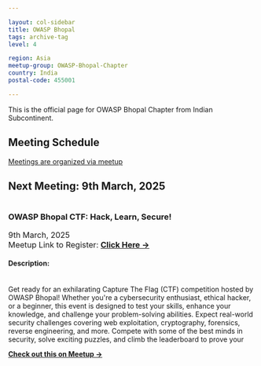 ```yaml
---

layout: col-sidebar
title: OWASP Bhopal
tags: archive-tag
level: 4

region: Asia
meetup-group: OWASP-Bhopal-Chapter
country: India
postal-code: 455001

---
```

<link rel="stylesheet" href="assets/custom.css">

This is the official page for OWASP Bhopal Chapter from Indian Subcontinent.

## Meeting Schedule

[Meetings are organized via meetup](https://meetup.com/OWASP-Bhopal-Chapter/)

## Next Meeting: 9th March, 2025


<div id="meetup_oembed" style="height:334px">
     <div style="max-height:294px;overflow:hidden">
           <h3>OWASP Bhopal CTF: Hack, Learn, Secure!</h3>
          <p style="margin:5px 0;font-size:16px">9th March, 2025 <br> Meetup Link to Register: <a href="https://www.meetup.com/owasp-bhopal-chapter/events/306398588/" target="_blank" class="mu_button"><strong>Click Here &rarr;</strong></a> </p>
<h4> Description: </h4>         
<p>
     <br>
Get ready for an exhilarating Capture The Flag (CTF) competition hosted by OWASP Bhopal! Whether you're a cybersecurity enthusiast, ethical hacker, or a beginner, this event is designed to test your skills, enhance your knowledge, and challenge your problem-solving abilities.
Expect real-world security challenges covering web exploitation, cryptography, forensics, reverse engineering, and more. Compete with some of the best minds in security, solve exciting puzzles, and climb the leaderboard to prove your expertise.

<br>
💻 Who Can Participate? – Open to all security enthusiasts, students, professionals, and CTF lovers!
🏆 What’s in it for You? – Hands-on experience, recognition, and bragging rights as a top ethical hacker!
Stay tuned for more details on registration, format, and prizes! Are you ready to Hack, Learn, and Secure? 🔥💀

Date: 9th March, 2025

Location: RICR, Bhopal

Time: 12:00 PM

---

<!-- Feel free to customize the event details to match the specifics of your event!</p> --!>
<!--           <p style="margin: 0 0 5px;"><span style="font-size:14px">ITE Bhopal</span><br />
            <span style="font-size:12px;">13, Habibganj Rd Bhopal, IN</span></p> 

        <span style="color:#4F8A10;font-size:16px;">23 Members Went</span> 
          <div style="margin:5px 0 10px" class="mu_clearfix">
               <div class="photo"><img src="https://secure.meetupstatic.com/photos/member/5/d/9/9/thumb_282263961.jpeg" /></div><div class="photo"><img src="https://secure.meetupstatic.com/photos/member/c/5/0/5/thumb_292250437.jpeg" /></div><div class="photo"><img src="https://secure.meetupstatic.com/photos/member/6/c/0/e/thumb_289467662.jpeg" /></div><div class="photo"><img src="https://secure.meetupstatic.com/photos/member/2/2/c/5/thumb_292388901.jpeg" /></div><div class="photo"><img src="https://secure.meetupstatic.com/photos/member/3/0/6/d/thumb_292392397.jpeg" /></div>
          </div> -->
 
<!--           <p style="line-height:16px"><h2 class="text--sectionTitle text--bold padding--bottom"><span>Details</span></h2><div class="event-description runningText"><p>This will be the first meet of OWASP Bhopal. The agenda is simple to introduce OWASP to the community in Bhopal.<br/><br/>We will be talking about:<br/>1. What is OWASP<br/>2. What are the areas in which OWASP works<br/>3. How you can benefit from OWASP<br/>4. How you can contribute to OWASP (effort or money)<br/><br/>Organizers will then like to take feedback about how to take OWASP Bhopal Chapter forward.</p></div>  --!>
</p>     
</div>
     <p style="margin:10px 0 0;"><a href="https://www.meetup.com/owasp-bhopal-chapter/events/306398588/" target="_blank" class="mu_button"><strong>Check out this on Meetup &rarr;</strong></a></p>
<!--           <p style="line-height:16px"></p> -->
<!--      </div> -->
<!--      <p style="margin:10px 0 0;"><a href="https://www.meetup.com/OWASP-Bhopal-Chapter/events/277296129/" target="_blank" class="mu_button"><strong>Check out this Meetup &rarr;</strong></a></p> 
</div> -->
